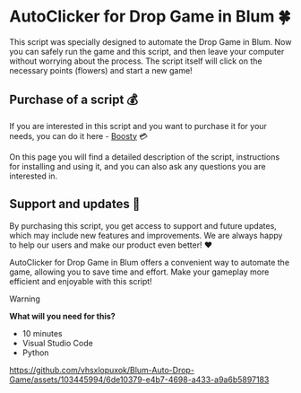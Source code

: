 # **AutoClicker for Drop Game in Blum** :four_leaf_clover:

This script was specially designed to automate the Drop Game in Blum. Now you can safely run the game and this script, and then leave your computer without worrying about the process. The script itself will click on the necessary points (flowers) and start a new game!

## Purchase of a script :moneybag:
If you are interested in this script and you want to purchase it for your needs, you can do it here - [Boosty](https://boosty.to/vhsxlopuxok) :credit_card:

On this page you will find a detailed description of the script, instructions for installing and using it, and you can also ask any questions you are interested in.

## Support and updates :handshake:
By purchasing this script, you get access to support and future updates, which may include new features and improvements. We are always happy to help our users and make our product even better! :hearts:

AutoClicker for Drop Game in Blum offers a convenient way to automate the game, allowing you to save time and effort. Make your gameplay more efficient and enjoyable with this script!

> [!WARNING]
> **What will you need for this?**
> - 10 minutes
> - Visual Studio Code
> - Python

https://github.com/vhsxlopuxok/Blum-Auto-Drop-Game/assets/103445994/6de10379-e4b7-4698-a433-a9a6b5897183
